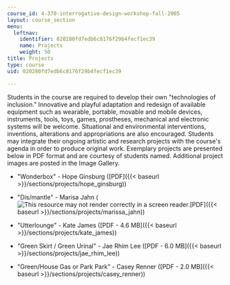 ```yaml
---
course_id: 4-370-interrogative-design-workshop-fall-2005
layout: course_section
menu:
  leftnav:
    identifier: 020280fd7edb6c8176f29b4fecf1ec39
    name: Projects
    weight: 50
title: Projects
type: course
uid: 020280fd7edb6c8176f29b4fecf1ec39

---
```


Students in the course are required to develop their own "technologies of inclusion." Innovative and playful adaptation and redesign of available equipment such as wearable, portable, movable and mobile devices, instruments, tools, toys, games, prostheses, mechanical and electronic systems will be welcome. Situational and environmental interventions, inventions, alterations and appropriations are also encouraged. Students may integrate their ongoing artistic and research projects with the course's agenda in order to produce original work. Exemplary projects are presented below in PDF format and are courtesy of students named. Additional project images are posted in the Image Gallery.

*   "Wonderbox" - Hope Ginsburg ([PDF]({{< baseurl >}}/sections/projects/hope_ginsburg))
    
*   "Dis/mantle" - Marisa Jahn (![This resource may not render correctly in a screen reader.](/images/inacessible.gif)[PDF]({{< baseurl >}}/sections/projects/marissa_jahn))
    
*   "Utterlounge" - Kate James ([PDF - 4.6 MB]({{< baseurl >}}/sections/projects/kate_james))
    
*   "Green Skirt / Green Urinal" - Jae Rhim Lee ([PDF - 6.0 MB]({{< baseurl >}}/sections/projects/jae_rhim_lee))
    
*   "Green/House Gas or Park Park" - Casey Renner ([PDF - 2.0 MB]({{< baseurl >}}/sections/projects/casey_renner))